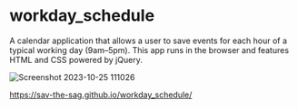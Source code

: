 # workday_schedule

A calendar application that allows a user to save events for each hour of a typical working day (9am–5pm). This app runs in the browser and features HTML and CSS powered by jQuery.

![Screenshot 2023-10-25 111026](https://github.com/sav-the-sag/workday_schedule/assets/144732796/48a4a651-cd12-4e70-ad41-388bddd129bc)

https://sav-the-sag.github.io/workday_schedule/
